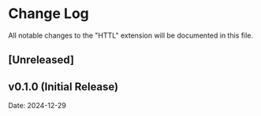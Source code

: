 # Change Log

All notable changes to the "HTTL" extension will be documented in this file.

## [Unreleased]

## v0.1.0 (Initial Release)

Date: 2024-12-29
